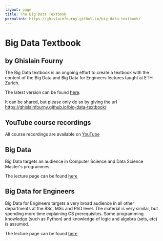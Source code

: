 ```yaml
---
layout: page
title: The Big Data Textbook
permalink: https://ghislainfourny.github.io/big-data-textbook/
---
```


# Big Data Textbook
## by Ghislain Fourny

The Big Data textbook is an ongoing effort to create a textbook with the content of the Big Data and Big Data for Engineers lectures taught at ETH Zurich.

The latest version can be found [here](https://tinyurl.com/bigdatatextbook).

It can be shared, but please only do so by giving the url https://ghislainfourny.github.io/big-data-textbook/

## YouTube course recordings

All course recordings are available on [YouTube](https://www.youtube.com/c/GhislainFournysLectures)

## Big Data

Big Data targets an audience in Computer Science and Data Science Master's programmes.

The lecture page can be found [here](https://systems.ethz.ch/education/courses/2021-autumn/big-data.html)

## Big Data for Engineers

Big Data for Engineers targets a very broad audience in all other departments at the BSc, MSc and PhD level. The material is very similar, but spending more time explaining CS prerequisites. Some programming knowledge (such as Python) and knowledge of logic and algebra (sets, etc) is assumed.

The lecture page can be found [here]([https://systems.ethz.ch/education/courses/2021-autumn/big-data.html](https://systems.ethz.ch/education/courses/2022-spring/big-data-for-engineers.html))
